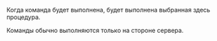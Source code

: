 Когда команда будет выполнена, будет выполнена выбранная здесь процедура.

Команды обычно выполняются только на стороне сервера.